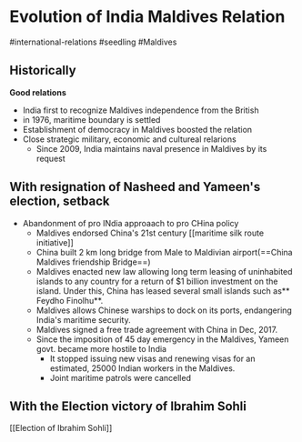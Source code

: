 # Evolution of India Maldives Relation
#international-relations #seedling  #Maldives
## Historically
 **Good relations**
- India first to recognize Maldives independence from the British
- in 1976, maritime boundary is settled
- Establishment of democracy in Maldives boosted the relation
- Close strategic military, economic and cultureal relarions
	- Since 2009, India maintains naval presence in Maldives by its request
## With resignation of Nasheed and Yameen's election, setback
- Abandonment of pro INdia approaach to pro CHina policy
	- Maldives endorsed China's 21st century [[maritime silk route initiative]]
	- China built 2 km long bridge from Male to Maldivian airport(==China Maldives friendship Bridge==) 
	- Maldives enacted new law allowing long term leasing of uninhabited islands to any country for a return of $1 billion investment on the island. Under this, China has leased several small islands such as** Feydho Finolhu**.
	- Maldives allows Chinese warships to dock on its ports, endangering India's maritime security.
	- Maldives signed a free trade agreement with China in Dec, 2017.
	- Since the imposition of 45 day emergency in the Maldives, Yameen govt. became more hostile to India
		- It stopped issuing new visas and renewing visas  for an estimated, 25000 Indian workers in the Maldives.
		- Joint maritime patrols were cancelled
## With the Election victory of Ibrahim Sohli
[[Election of Ibrahim Sohli]]